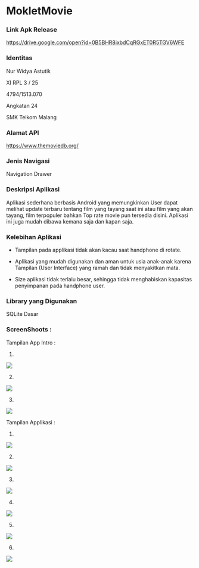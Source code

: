 # MokletMovie

### Link Apk Release

https://drive.google.com/open?id=0B5BHR8ixbdCqRGxET0R5TGV6WFE

### Identitas

Nur Widya Astutik

XI RPL 3 / 25

4794/1513.070

Angkatan 24

SMK Telkom Malang

### Alamat API

https://www.themoviedb.org/

### Jenis Navigasi

Navigation Drawer

### Deskripsi Aplikasi

Aplikasi sederhana berbasis Android yang memungkinkan User dapat melihat update terbaru tentang film yang tayang saat ini atau
film yang akan tayang, film terpopuler bahkan Top rate movie pun tersedia disini. Aplikasi ini juga mudah dibawa kemana saja dan
kapan saja. 

### Kelebihan Aplikasi

- Tampilan pada applikasi tidak akan kacau saat handphone di rotate.

- Aplikasi yang mudah digunakan dan aman untuk usia anak-anak karena Tampilan (User Interface) yang ramah dan tidak 
menyakitkan mata.

- Size aplikasi tidak terlalu besar, sehingga tidak menghabiskan kapasitas penyimpanan pada handphone user.

### Library yang Digunakan

SQLite Dasar

### ScreenShoots :

Tampilan App Intro :

1. 

<img src="https://github.com/nurwid28/MokletMovie/blob/master/mokmov3.png">

2.

<img src="https://github.com/nurwid28/MokletMovie/blob/master/mokmov5.png">

3.

<img src="https://github.com/nurwid28/MokletMovie/blob/master/mokmov4.png">

Tampilan Applikasi :

1. 

<img src="https://github.com/nurwid28/MokletMovie/blob/master/mokmov1.png">

 2.

<img src="https://github.com/nurwid28/MokletMovie/blob/master/mokmov2.png">

3.

<img src="https://github.com/nurwid28/MokletMovie/blob/master/mokletmovie3.png">

4. 

<img src="https://github.com/nurwid28/MokletMovie/blob/master/mokletmovie4.png">

5. 

<img src="https://github.com/nurwid28/MokletMovie/blob/master/mokletmovie5.png">

6. 

<img src="https://github.com/nurwid28/MokletMovie/blob/master/mokletmovie6.png">


